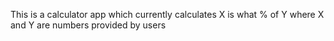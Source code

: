 This is a calculator app which currently calculates X is what % of Y where  X and Y are numbers provided by users
